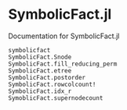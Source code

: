# SymbolicFact.jl

Documentation for SymbolicFact.jl

```@docs
symbolicfact
SymbolicFact.Snode
SymbolicFact.fill_reducing_perm
SymbolicFact.etree
SymbolicFact.postorder
SymbolicFact.rowcolcount!
SymbolicFact.idx_r
SymoblicFact.supernodecount
```
